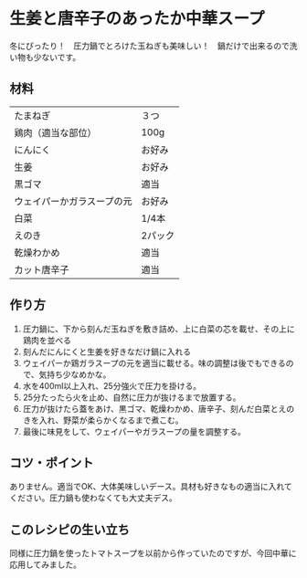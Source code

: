 # 生姜と唐辛子のあったか中華スープ

冬にぴったり！　圧力鍋でとろけた玉ねぎも美味しい！　鍋だけで出来るので洗い物も少ないです。

## 材料

|                            |         | 
| -------------------------- | ------- | 
| たまねぎ                   | ３つ    | 
| 鶏肉（適当な部位）         | 100g    | 
| にんにく                   | お好み  | 
| 生姜                       | お好み  | 
| 黒ゴマ                     | 適当    | 
| ウェイパーかガラスープの元 | お好み  | 
| 白菜                       | 1/4本   | 
| えのき                     | 2パック | 
| 乾燥わかめ                 | 適当    | 
| カット唐辛子               | 適当    | 

## 作り方

1. 圧力鍋に、下から刻んだ玉ねぎを敷き詰め、上に白菜の芯を載せ、その上に鶏肉を並べる
2. 刻んだにんにくと生姜を好きなだけ鍋に入れる
3. ウェイパーか鶏ガラスープの元を適当に載せる。味の調整は後でもできるので、気持ち少なめかな。
4. 水を400ml以上入れ、25分強火で圧力を掛ける。
5. 25分たったら火を止め、自然に圧力が抜けるまで放置する。
6. 圧力が抜けたら蓋をあけ、黒ゴマ、乾燥わかめ、唐辛子、刻んだ白菜とえのきを入れ、野菜が柔らかくなるまで煮こむ。
7. 最後に味見をして、ウェイパーやガラスープの量を調整する。

## コツ・ポイント

ありません。適当でOK、大体美味しいデース。具材も好きなもの適当に入れてください。圧力鍋も使わなくても大丈夫デス。

## このレシピの生い立ち

同様に圧力鍋を使ったトマトスープを以前から作っていたのですが、今回中華に応用してみました。

